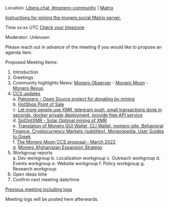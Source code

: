 Location: [Libera.chat, #monero-community](https://libera.chat/) | [Matrix](https://matrix.to/#/#monero-community:monero.social?via=matrix.org&via=monero.social)

[Instructions for joining the monero.social Matrix server.](https://forum.monero.space/d/79-how-to-join-the-monero-core-team-matrix-server-web)

Time
xx:xx UTC [Check your timezone](https://www.timeanddate.com/worldclock/converter.html)

Moderator: Unknown

Please reach out in advance of the meeting if you would like to propose an agenda item.

Proposed Meeting Items:

1. Introduction
2. Greetings
3. Community highlights
News: [Monero Observer](https://www.monero.observer/) - [Monero Moon](https://www.themoneromoon.com/) - [Monero Revuo](https://revuo-xmr.com/)
4. [CCS updates](https://ccs.getmonero.org/)    
  a. [Patronero - Open Source project for donating by mining](https://repo.getmonero.org/monero-project/ccs-proposals/-/merge_requests/310)    
  b. [HotShop Point of Sale](https://repo.getmonero.org/monero-project/ccs-proposals/-/merge_requests/307)    
  c. [Let more people use XMR, telegram push, small transactions done in seconds, docker private deployment, provide free API service](https://repo.getmonero.org/monero-project/ccs-proposals/-/merge_requests/300)    
  d. [SolOptXMR - Solar Optimal mining of XMR](https://repo.getmonero.org/monero-project/ccs-proposals/-/merge_requests/299)    
  e. [Translation of Monero GUI Wallet, CLI Wallet, monero-site, Behavioral Finance, Cryptocurrency Markets (subtitles), Moneropedia, User Guides to Greek](https://repo.getmonero.org/monero-project/ccs-proposals/-/merge_requests/296)    
  f. [The Monero Moon CCS proposal - March 2022](https://repo.getmonero.org/monero-project/ccs-proposals/-/merge_requests/294)    
  g. [Monero Afghanistan Expansion Strategy](https://repo.getmonero.org/monero-project/ccs-proposals/-/merge_requests/282)    
5. Workgroup reports    
  a. Dev workgroup
  b. Localization workgroup
  c. Outreach workgroup
  d. Events workgroup
  e. Website workgroup
  f. Policy workgroup
  g. Research workgroup
6. Open ideas time    
7. Confirm next meeting date/time    

[Previous meeting including logs](https://github.com/monero-project/meta/issues/)    

Meeting logs will be posted here afterwards.    
